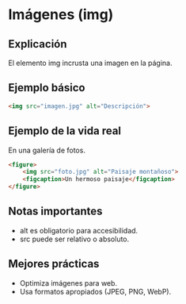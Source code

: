 # Imágenes (img)

## Explicación

El elemento img incrusta una imagen en la página.

## Ejemplo básico

```html
<img src="imagen.jpg" alt="Descripción">
```

## Ejemplo de la vida real

En una galería de fotos.

```html
<figure>
    <img src="foto.jpg" alt="Paisaje montañoso">
    <figcaption>Un hermoso paisaje</figcaption>
</figure>
```

## Notas importantes

- alt es obligatorio para accesibilidad.
- src puede ser relativo o absoluto.

## Mejores prácticas

- Optimiza imágenes para web.
- Usa formatos apropiados (JPEG, PNG, WebP).